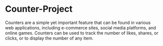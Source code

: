 # Counter-Project
Counters are a simple yet important feature that can be found in various web applications, including e-commerce sites, social media platforms, and online games. Counters can be used to track the number of likes, shares, or clicks, or to display the number of any item.
